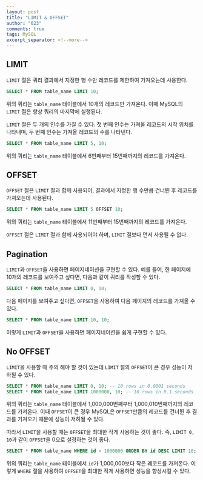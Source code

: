 ```yaml
---
layout: post
title: "LIMIT & OFFSET"
author: "023"
comments: true
tags: MySQL
excerpt_separator: <!--more-->
---
```


## LIMIT
`LIMIT` 절은 쿼리 결과에서 지정한 행 수만 레코드를 제한하여 가져오는데 사용한다.

```sql
SELECT * FROM table_name LIMIT 10;
```

위의 쿼리는 `table_name` 테이블에서 10개의 레코드만 가져온다.
이때 MySQL의 `LIMIT` 절은 항상 쿼리의 마지막에 실행된다.

`LIMIT` 절은 두 개의 인수를 가질 수 있다.
첫 번째 인수는 가져올 레코드의 시작 위치를 나타내며, 두 번째 인수는 가져올 레코드의 수를 나타낸다.

```sql
SELECT * FROM table_name LIMIT 5, 10;
```

위의 쿼리는 `table_name` 테이블에서 6번째부터 15번째까지의 레코드를 가져온다.

## OFFSET

`OFFSET` 절은 `LIMIT` 절과 함께 사용되어, 결과에서 지정한 행 수만큼 건너뛴 후 레코드를 가져오는데 사용된다.

```sql
SELECT * FROM table_name LIMIT 5 OFFSET 10;
```

위의 쿼리는 `table_name` 테이블에서 11번째부터 15번째까지의 레코드를 가져온다.

`OFFSET` 절은 `LIMIT` 절과 함께 사용되어야 하며, `LIMIT` 절보다 먼저 사용될 수 없다.

## Pagination

`LIMIT`과 `OFFSET`을 사용하면 페이지네이션을 구현할 수 있다.
예를 들어, 한 페이지에 10개의 레코드를 보여주고 싶다면, 다음과 같이 쿼리를 작성할 수 있다.

```sql
SELECT * FROM table_name LIMIT 0, 10;
```

다음 페이지를 보여주고 싶다면, `OFFSET`을 사용하여 다음 페이지의 레코드를 가져올 수 있다.

```sql
SELECT * FROM table_name LIMIT 10, 10;
```

이렇게 `LIMIT`과 `OFFSET`을 사용하면 페이지네이션을 쉽게 구현할 수 있다.

## No OFFSET

`LIMIT`을 사용할 때 주의 해야 할 것이 있는데 `LIMIT` 절의 `OFFSET`이 큰 경우 성능이 저하될 수 있다.

```sql
SELECT * FROM table_name LIMIT 0, 10; -- 10 rows in 0.0001 seconds
SELECT * FROM table_name LIMIT 1000000, 10; -- 10 rows in 0.1 seconds
```

위의 쿼리는 `table_name` 테이블에서 1,000,000번째부터 1,000,010번째까지의 레코드를 가져온다.
이때 `OFFSET`이 큰 경우 MySQL은 `OFFSET`만큼의 레코드를 건너뛴 후 결과를 가져오기 때문에 성능이 저하될 수 있다.

따라서 `LIMIT`을 사용할 때는 `OFFSET`을 최대한 작게 사용하는 것이 좋다.
즉, `LIMIT 0, 10`과 같이 `OFFSET`을 0으로 설정하는 것이 좋다.

```sql
SELECT * FROM table_name WHERE id < 1000000 ORDER BY id DESC LIMIT 10; -- 10 rows in 0.0001 seconds
```

위의 쿼리는 `table_name` 테이블에서 `id`가 1,000,000보다 작은 레코드를 가져온다.
이렇게 `WHERE` 절을 사용하여 `OFFSET`을 최대한 작게 사용하면 성능을 향상시킬 수 있다.
